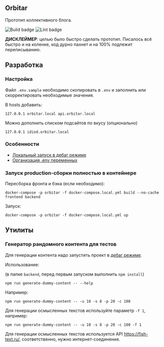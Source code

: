 ## Orbitar

Прототип коллективного блога.

![Build badge](https://github.com/mugabe/orbitar/actions/workflows/build.yml/badge.svg?event=push&branch=main) ![Lint badge](https://github.com/mugabe/orbitar/actions/workflows/lint.yml/badge.svg?event=push&branch=main)

**ДИСКЛЕЙМЕР**: целью было быстро сделать прототип. Писалось всё быстро и на коленке, код дурно пахнет и на 100% подлежит переписыванию.

## Разработка
### Настройка
Файл `.env.sample` необходимо скопировать в `.env` и заполнить или скорректировать необходимые значения.

В hosts добавить:
```
127.0.0.1 orbitar.local api.orbitar.local
```
Можно дополнить списком подсайтов по вкусу (опционально)
```
127.0.0.1 idiod.orbitar.local
```

### Особенности

* [Локальный запуск в дебаг режиме](docs/local-development.md)
* [Организация .env переменных](docs/environment.md)


### Запуск production-сборки полностью в контейнере

Пересборка фронта и бэка (если необходимо):
```
docker-compose -p orbitar -f docker-compose.local.yml build --no-cache frontend backend
```
Запуск:
```
docker-compose -p orbitar -f docker-compose.local.yml up
```

## Утилиты

### Генератор рандомного контента для тестов

Для генерации контента надо запустить проект в [дебаг режиме](docs/local-development.md).

Использование:

(в папке `backend`, перед первым запуском выполнить `npm install`)

    npm run generate-dummy-content -- --help
   
Например:
   
    npm run generate-dummy-content -- -u 10 -s 8 -p 20 -c 100
   
Для генерации осмысленных текстов используйте параметр `-f 1`, например:

    npm run generate-dummy-content -- -u 10 -s 8 -p 20 -c 100 -f 1


Для генерации осмысленных текстов используется API https://fish-text.ru/, соответственно, нужно интернет-соединение.
